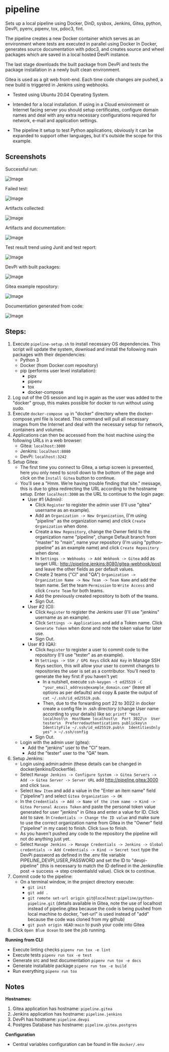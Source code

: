 # pipeline
Sets up a local pipeline using Docker, DinD, sysbox, Jenkins, Gitea, python, DevPi, pyenv, pipenv, tox, pdoc3, fint. 

The pipeline creates a new Docker container which serves as an environment where tests are executed in parallel using Docker In Docker, generates source documentation with pdoc3, and creates source and wheel packages which are saved in a local hosted DevPi instance. 

The last stage downloads the built package from DevPi and tests the package installation in a newly built clean environment. 

Gitea is used as a git web front-end. Each time code changes are pushed, a new build is triggered in Jenkins using webhooks.

- Tested using Ubuntu 20.04 Operating System. 

- Intended for a local installation. If using in a Cloud environment or Internet facing server you should setup certificates, configure domain names and deal with any extra necessary configurations required for network, e-mail and application settings.

- The pipeline it setup to test Python applications, obviously it can be expanded to support other languages, but it's outside the scope for this example.

## Screenshots

Successful run:

![Image](./screenshots/jenkins_blue_ocean_pass_tests.png?raw=true)

Failed test:

![Image](./screenshots/jenkins_blue_ocean_pipeline.png?raw=true)

Artifacts collected:

![Image](./screenshots/jenkins_blue_ocean_artifacts.png?raw=true)

Artifacts and documentation:

![Image](./screenshots/jenkins_build_outputs.png?raw=true)

Test result trend using Junit and test report:

![Image](./screenshots/jenkins_test_trend.png?raw=true)

DevPi with built packages:

![Image](./screenshots/devpi_artifacts.png?raw=true)

Gitea example repository:

![Image](./screenshots/gitea_repo.png?raw=true)

Documentation generated from code:

![Image](./screenshots/documentation.png?raw=true)

## Steps:

1. Execute ```pipeline-setup.sh``` to install necessary OS dependencies. This script will update the system, download and install the following main packages with their dependencies:
    - Python 3
    - Docker (from Docker.com repository)
    - pip (performs user level installation):
      - pipx 
      - pipenv 
      - tox 
      - docker-compose
2. Log out of the OS session and log in again as the user was added to the "docker" group, this makes possible for docker to run without using sudo.
3. Execute ```docker-compose up``` in "docker" directory where the docker-compose.yml file is located. This command will pull all necessary images from the Internet and deal with the necessary setup for network, containers and volumes.
4. Applications can then be accessed from the host machine using the following URLs in a web browser:
    - Gitea: ```localhost:3000```
    - Jenkins: ```localhost:8080```
    - DevPi: ```localhost:3242```
5. Setup Gitea:
    - The first time you connect to Gitea, a setup screen is presented, here you only need to scroll down to the bottom of the page and click on the ```Install Gitea``` button to continue. 
    - You'll see a "Hmm. We’re having trouble finding that site." message, this is due to gitea redirecting the URL according to the hostname setup. Enter ```localhost:3000``` as the URL to continue to the login page:
        - User #1 (Admin):
            - Click ```Register``` to register the admin user (I'll use "gitea" username as an example).
            - Add an ```Organization -> New Organization```, (I'm using "pipeline" as the organization name) and click  ```Create Organization``` when done.
            - Create a ```New Repository```, change the Owner field to the organization name "pipeline", change Default branch from "master" to "main", name your repository (I'm using "python-pipeline" as an example name) and click  ```Create Repository``` when done.
            - In ```Settings -> Webhooks -> Add Webhook -> Gitea``` add as target URL: http://pipeline.jenkins:8080/gitea-webhook/post and leave the other fields as per default values.
            - Create 2 teams ("CI" and "QA") ```Organization -> Organization Name -> New Team -> Team Name``` and add the team name. Set the team ```Permission``` to ```Write Access``` and click ```Create Team``` for both teams.
            - Add the previously created repository to both of the teams.
            - Sign Out.
        - User #2 (CI): 
            - Click ```Register``` to register the Jenkins user (I'll use "jenkins" username as an example).
            - Click ```Settings -> Applications``` and add a Token name. Click ```Generate Token``` when done and note the token value for later use.
            - Sign Out.
        - User #3 (QA): 
            - Click ```Register``` to register a user to commit code to the repository (I'll use "tester" as an example).
            - In ```Settings -> SSH / GPG Keys``` click ```Add Key``` in Manage SSH Keys section, this will allow your user to commit changes to repositories the user is set as a contributor. You'll need to generate the key first if you haven't yet:
                - In a nutshell, execute ```ssh-keygen -t ed25519 -C "your_email_address@example_domain.com"``` (leave all options as per defaults) and copy & paste the output of ```cat ~/.ssh/id_ed25519.pub```.
                - Then, due to the forwarding port 22 to 3022 in docker create a config file in .ssh directory (change User name according to your details) like so: ```printf "Host localhost\n  HostName localhost\n  Port 3022\n  User tester\n  Preferredauthentications publickey\n  IdentityFile ~/.ssh/id_ed25519.pub\n  IdentitiesOnly yes" > ~/.ssh/config```
            - Sign Out.
    - Login with the admin user (gitea): 
        - Add the "jenkins" user to the "CI" team.
        - Add the "tester" user to the "QA" team.
6. Setup Jenkins:
    - Login using admin:admin (these details can be changed in docker/jenkins/Dockerfile).
    - Select ```Manage Jenkins -> Configure System -> Gitea Servers -> Add -> Gitea Server -> Server URL``` add http://pipeline.gitea:3000 and click ```Save```.
    - Select ```New Item``` and add a value in the "Enter an item name" field ("pipeline") and select ```Gitea Organization -> OK``` 
    - In the ```Credentials -> Add -> Name of the item name -> Kind -> Gitea Personal Access Token``` and paste the personal token value generated for user "jenkins" in Gitea and enter a value for ID. Click ```Add``` to save. In ```Credentials -> Change the ID value``` and make sure to use the correct organization name from Gitea in the "Owner" field ("pipeline" in my case) to finish. Click ```Save``` to finish.
    - As you haven't pushed any code to the repository the pipeline will not do anything just yet.
    - Select ```Manage Jenkins -> Manage Credentials -> Jenkins -> Global credentials -> Add Credentials -> Kind -> Secret text``` type the DevPi password as defined in the .env file variable PIPELINE_DEVPI_USER_PASSWORD and set the ID to "devpi-pipeline" (this is necessary to match the ID defined in the Jenkinsfile post -> success -> step credentialsId value). Click ```OK``` to continue.
7. Commit code to the pipeline:
    - On a terminal window, in the project directory execute:
        - ```git init```
        - ```git add .```
        - ```git remote set-url origin git@localhost:pipeline/python-pipeline.git``` (details available in Gitea, note the use of localhost instead of pipeline.gitea because the code is being pushed from local machine to docker, "set-url" is used instead of "add" because the code was cloned from my github)
        - ```git push origin HEAD:main``` to push your code into Gitea
8. Click ```Open Blue Ocean``` to see the job running.

**Running from CLI:**
- Execute linting checks ```pipenv run tox -e lint```
- Execute tests ```pipenv run tox -e test```
- Generate src and test documentation ```pipenv run tox -e docs```
- Generate installable package ```pipenv run tox -e build```
- Run everything ```pipenv run tox```

## Notes

**Hostnames:**
1. Gitea application has hostname: ```pipeline.gitea```
2. Jenkins application has hostname: ```pipeline.jenkins```
3. DevPi has hostname: ```pipeline.devpi```
4. Postgres Database has hostname: ```pipeline.gitea.postgres```

**Configuration**
- Central variables configuration can be found in file ```docker/.env```

